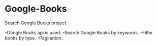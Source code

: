 # Google-Books
Search Google Books project

-Google Books api is used.
-Search Google Books by keywords.
-Filter books by type.
-Pagination.
